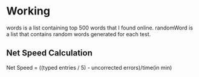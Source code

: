 # Working
words is a list containing top 500 words that I found online.
randomWord is a list that contains random words generated for each test.

## Net Speed Calculation
Net Speed = ((typed entries / 5) - uncorrected errors)/time(in min)

